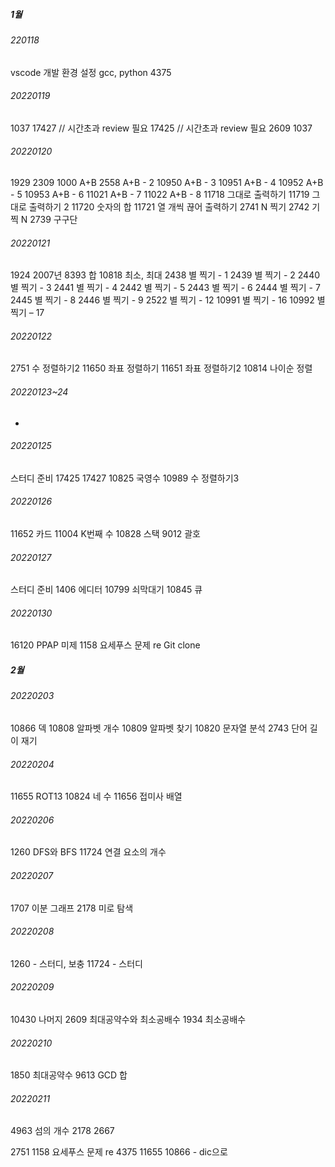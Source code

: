 ##### 1월
###### 220118
vscode 개발 환경 설정
gcc, python
4375

###### 20220119
1037
17427 // 시간초과 review 필요
17425 // 시간초과 review 필요
2609
1037

###### 20220120
1929
2309
1000   A+B 
2558   A+B - 2 
10950   A+B - 3 
10951   A+B - 4 
10952   A+B - 5 
10953   A+B - 6 
11021   A+B - 7 
11022   A+B - 8 
11718   그대로 출력하기
11719   그대로 출력하기 2 
11720   숫자의 합
11721   열 개씩 끊어 출력하기
2741   N 찍기 
2742   기찍 N 
2739   구구단 

###### 20220121
1924   2007년 
8393   합
10818   최소, 최대
2438   별 찍기 - 1 
2439   별 찍기 - 2 
2440   별 찍기 - 3 
2441   별 찍기 - 4 
2442   별 찍기 - 5
2443   별 찍기 - 6
2444   별 찍기 - 7
2445   별 찍기 - 8
2446   별 찍기 - 9
2522   별 찍기 - 12
10991   별 찍기 - 16
10992   별 찍기 – 17

###### 20220122
2751 수 정렬하기2
11650 좌표 정렬하기
11651 좌표 정렬하기2
10814 나이순 정렬

###### 20220123~24
-

###### 20220125
스터디 준비
17425
17427
10825 국영수
10989 수 정렬하기3

###### 20220126
11652 카드
11004 K번째 수
10828 스택
9012 괄호

###### 20220127
스터디 준비
1406 에디터
10799 쇠막대기
10845 큐

###### 20220130
16120 PPAP 미제
1158 요세푸스 문제 re
Git clone


##### 2월
###### 20220203
10866 덱
10808 알파벳 개수
10809 알파벳 찾기
10820 문자열 분석
2743 단어 길이 재기

###### 20220204
11655 ROT13
10824 네 수
11656 접미사 배열

###### 20220206
1260 DFS와 BFS
11724 연결 요소의 개수

###### 20220207
1707 이분 그래프
2178 미로 탐색

###### 20220208
1260 - 스터디, 보충
11724 - 스터디

###### 20220209
10430 나머지
2609 최대공약수와 최소공배수
1934 최소공배수

###### 20220210
1850 최대공약수
9613 GCD 합

###### 20220211
4963 섬의 개수
2178
2667

<!-- 오답정리 -->
2751
1158 요세푸스 문제 re
4375
11655
10866 - dic으로